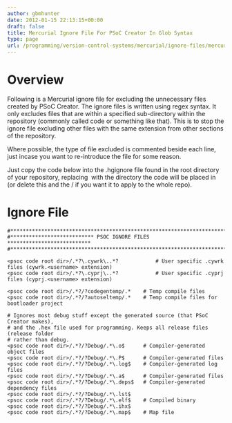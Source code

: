 ```yaml
---
author: gbmhunter
date: 2012-01-15 22:13:15+00:00
draft: false
title: Mercurial Ignore File For PSoC Creator In Glob Syntax
type: page
url: /programming/version-control-systems/mercurial/ignore-files/mercurial-ignore-file-code-for-psoc-creator
---
```


# Overview




Following is a Mercurial ignore file for excluding the unnecessary files created by PSoC Creator. The ignore files is written using regex syntax. It only excludes files that are within a specified sub-directory within the repository (commonly called code or something like that). This is to stop the ignore file excluding other files with the same extension from other sections of the repository.




Where possible, the type of file excluded is commented beside each line, just incase you want to re-introduce the file for some reason.




Just copy the code below into the .hgignore file found in the root directory of your repository, replacing <psoc code root dir> with the directory the code will be placed in (or delete this and the / if you want it to apply to the whole repo).




# Ignore File



    
    #*************************************************************************
    #*************************** PSOC IGNORE FILES ***************************
    #*************************************************************************
    
    <psoc code root dir>/.*?\.cywrk\..*? 			# User specific .cywrk files (cywrk.<username> extension)
    <psoc code root dir>/.*?\.cyprj\..*? 			# User specific .cyprj files (cyprj.<username> extension)
    
    <psoc code root dir>/.*?/?codegentemp/.* 	# Temp compile files
    <psoc code root dir>/.*?/?autoseltemp/.* 	# Temp compile files for bootloader project
     
    # Ignores most debug stuff except the generated source (that PSoC Creator makes),
    # and the .hex file used for programming. Keeps all release files (release folder
    # rather than debug.
    <psoc code root dir>/.*?/?Debug/.*\.o$    	# Compiler-generated object files
    <psoc code root dir>/.*?/?Debug/.*\.P$    	# Compiler-generated files
    <psoc code root dir>/.*?/?Debug/.*\.log$  	# Compiler-generated log files
    <psoc code root dir>/.*?/?Debug/.*\.a$    	# Compiler-generated files
    <psoc code root dir>/.*?/?Debug/.*\.deps$ 	# Compiler-generated dependency files
    <psoc code root dir>/.*?/?Debug/.*\.lst$
    <psoc code root dir>/.*?/?Debug/.*\.elf$	# Compiled binary
    <psoc code root dir>/.*?/?Debug/.*\.ihx$
    <psoc code root dir>/.*?/?Debug/.*\.map$	# Map file
